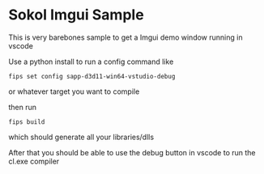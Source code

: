 # Sokol Imgui Sample
This is very barebones sample to get a Imgui demo window running in vscode

Use a python install to run a config command like
```
fips set config sapp-d3d11-win64-vstudio-debug
```
or whatever target you want to compile

then run
```
fips build
```
which should generate all your libraries/dlls 

After that you should be able to use the debug button in vscode to run the cl.exe compiler